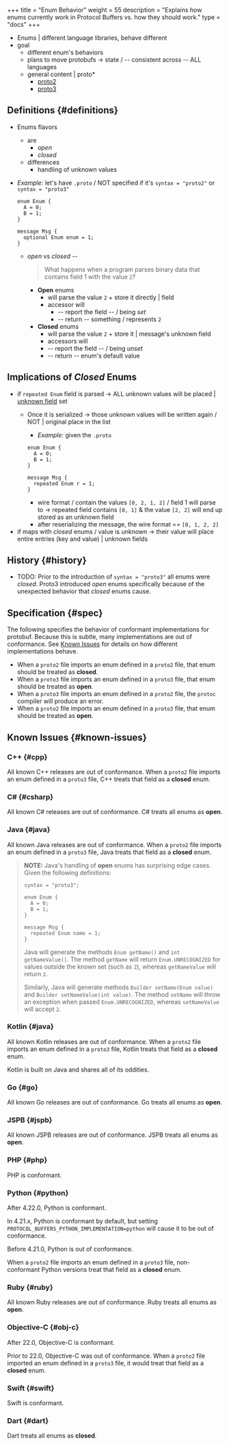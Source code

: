 +++
title = "Enum Behavior"
weight = 55
description = "Explains how enums currently work in Protocol Buffers vs. how they should work."
type = "docs"
+++

* Enums | different language libraries, behave different
* goal
  * different enum's behaviors
  * plans to move protobufs -> state / -- consistent across -- ALL languages
  * general content | proto*
    * [proto2](/programming-guides/proto2#enum)
    * [proto3](/programming-guides/proto3#enum)

## Definitions {#definitions}

* Enums flavors
  * are
    * *open*
    * *closed*
  * differences
    * handling of unknown values
* _Example:_ let's have `.proto` / NOT specified if it's `syntax = "proto2"` or `syntax = "proto3"`

  ```
  enum Enum {
    A = 0;
    B = 1;
  }
  
  message Msg {
    optional Enum enum = 1;
  }
  ```
  * *open* vs *closed* --  

    > What happens when a program parses binary data that contains field 1 with the value `2`?

      * **Open** enums
        * will parse the value `2` + store it directly | field
        * accessor will
          * -- report the field -- / being *set*
          * -- return -- something / represents `2`
      * **Closed** enums
        *  will parse the value `2` + store it | message's unknown field
        *  accessors will
          * -- report the field -- / being *unset*
          * -- return -- enum's default value

## Implications of *Closed* Enums

* if `repeated Enum` field is parsed -> ALL unknown values will be placed | [unknown field](/programming-guides/proto3/#unknowns) set
  * Once it is serialized -> those unknown values will be written again / NOT | original place in the list
    * _Example:_ given the `.proto`

    ```
    enum Enum {
      A = 0;
      B = 1;
    }
    
    message Msg {
      repeated Enum r = 1;
    }
    ```

      * wire format / contain the values `[0, 2, 1, 2]` / field 1 will parse to -> repeated field contains `[0, 1]` & the value `[2, 2]` will end up
stored as an unknown field
      * after reserializing the message, the wire format == `[0, 1, 2, 2]`
* if maps with *closed* enums / value is unknown -> their value will place entire entries (key and value) | unknown fields

## History {#history}

* TODO:
Prior to the introduction of `syntax = "proto3"` all enums were *closed*. Proto3
introduced *open* enums specifically because of the unexpected behavior that
*closed* enums cause.

## Specification {#spec}

The following specifies the behavior of conformant implementations for protobuf.
Because this is subtle, many implementations are out of conformance. See
[Known Issues](#known-issues) for details on how different implementations
behave.

*   When a `proto2` file imports an enum defined in a `proto2` file, that enum
    should be treated as **closed**.
*   When a `proto3` file imports an enum defined in a `proto3` file, that enum
    should be treated as **open**.
*   When a `proto3` file imports an enum defined in a `proto2` file, the
    `protoc` compiler will produce an error.
*   When a `proto2` file imports an enum defined in a `proto3` file, that enum
    should be treated as **open**.

## Known Issues {#known-issues}

### C++ {#cpp}

All known C++ releases are out of conformance. When a `proto2` file imports an
enum defined in a `proto3` file, C++ treats that field as a **closed** enum.

### C&#35; {#csharp}

All known C# releases are out of conformance. C# treats all enums as **open**.

### Java {#java}

All known Java releases are out of conformance. When a `proto2` file imports an
enum defined in a `proto3` file, Java treats that field as a **closed** enum.

> **NOTE:** Java's handling of **open** enums has surprising edge cases. Given
> the following definitions:
>
> ```
> syntax = "proto3";
>
> enum Enum {
>   A = 0;
>   B = 1;
> }
>
> message Msg {
>   repeated Enum name = 1;
> }
> ```
>
> Java will generate the methods `Enum getName()` and `int getNameValue()`. The
> method `getName` will return `Enum.UNRECOGNIZED` for values outside the known
> set (such as `2`), whereas `getNameValue` will return `2`.
>
> Similarly, Java will generate methods `Builder setName(Enum value)` and
> `Builder setNameValue(int value)`. The method `setName` will throw an
> exception when passed `Enum.UNRECOGNIZED`, whereas `setNameValue` will accept
> `2`.

### Kotlin {#java}

All known Kotlin releases are out of conformance. When a `proto2` file imports
an enum defined in a `proto3` file, Kotlin treats that field as a **closed**
enum.

Kotlin is built on Java and shares all of its oddities.

### Go {#go}

All known Go releases are out of conformance. Go treats all enums as **open**.

### JSPB {#jspb}

All known JSPB releases are out of conformance. JSPB treats all enums as
**open**.

### PHP {#php}

PHP is conformant.

### Python {#python}

After 4.22.0, Python is conformant.

In 4.21.x, Python is conformant by default, but setting
`PROTOCOL_BUFFERS_PYTHON_IMPLEMENTATION=python` will cause it to be out of
conformance.

Before 4.21.0, Python is out of conformance.

When a `proto2` file imports an enum defined in a `proto3` file, non-conformant
Python versions treat that field as a **closed** enum.

### Ruby {#ruby}

All known Ruby releases are out of conformance. Ruby treats all enums as
**open**.

### Objective-C {#obj-c}

After 22.0, Objective-C is conformant.

Prior to 22.0, Objective-C was out of conformance. When a `proto2` file imported
an enum defined in a `proto3` file, it would treat that field as a **closed**
enum.

### Swift {#swift}

Swift is conformant.

### Dart {#dart}

Dart treats all enums as **closed**.
